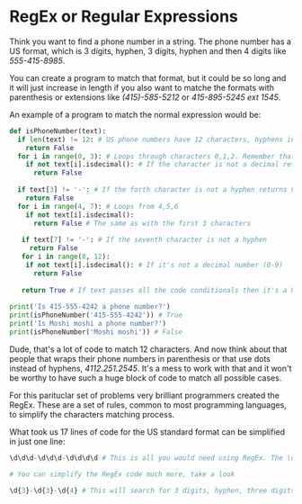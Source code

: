# RegEx or Regular Expressions

Think you want to find a phone number in a string. The phone number has a US format, which is 3 digits, hyphen, 3 digits, hyphen and then 4 digits like *555-415-8985*. 

You can create a program to match that format, but it could be so long and it will just increase in length if you also want to matche the formats with parenthesis or extensions like *(415)-585-5212* or *415-895-5245 ext 1545*.

An example of a program to match the normal expression would be:

~~~python
def isPhoneNumber(text):
  if len(text) != 12: # US phone numbers have 12 characters, hyphens included
    return False
  for i in range(0, 3): # Loops through characters 0,1,2. Remember that range is inclusive-exclusive
    if not text[i].isdecimal(): # If the character is not a decimal returns False
      return False
      
  if text[3] != '-': # If the forth character is not a hyphen returns False
    return False
  for i in range(4, 7): # Loops from 4,5,6
    if not text[i].isdecimal():
      return False # The same as with the first 3 characters
   
   if text[7] != '-': # If the seventh character is not a hyphen
     return False
   for i in range(8, 12):
    if not text[i].isdecimal(): # If it's not a decimal number (0-9)
      return False
      
   return True # If text passes all the code conditionals then it's a US valid phone number
   
print('Is 415-555-4242 a phone number?')
print(isPhoneNumber('415-555-4242')) # True
print('Is Moshi moshi a phone number?')
print(isPhoneNumber('Moshi moshi')) # False      
~~~

Dude, that's a lot of code to match 12 characters. And now think about that people that wraps their phone numbers in parenthesis or that use dots instead of hyphens, *4112.251.2545*. It's a mess to work with that and it won't be worthy to have such a huge block of code to match all possible cases.

For this parituclar set of problems very brilliant programmers created the RegEx. These are a set of rules, common to most programming languages, to simplify the characters matching process.

What took us 17 lines of code for the US standard format can be simplified in just one line:
~~~python
\d\d\d-\d\d\d-\d\d\d\d # This is all you would need using RegEx. The \d means digits. So you would search for three digits, hyphen, three digis, hyphen and four digits

# You can simplify the RegEx code much more, take a look

\d{3}-\d{3}-\d{4} # This will search for 3 digits, hyphen, three digits, hyphen and four digits
~~~
